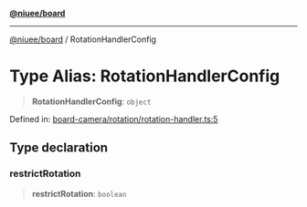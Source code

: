 [**@niuee/board**](../README.md)

***

[@niuee/board](../globals.md) / RotationHandlerConfig

# Type Alias: RotationHandlerConfig

> **RotationHandlerConfig**: `object`

Defined in: [board-camera/rotation/rotation-handler.ts:5](https://github.com/niuee/board/blob/a0a1179721d4f4b943b6a9bc156753ac9737e502/src/board-camera/rotation/rotation-handler.ts#L5)

## Type declaration

### restrictRotation

> **restrictRotation**: `boolean`
